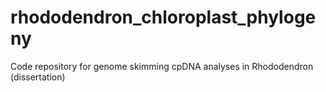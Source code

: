 # rhododendron_chloroplast_phylogeny
Code repository for genome skimming cpDNA analyses in Rhododendron (dissertation)
